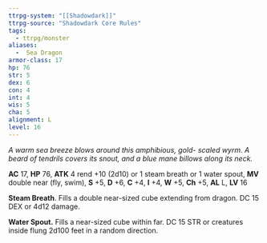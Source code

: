 ```yaml
---
ttrpg-system: "[[Shadowdark]]"
ttrpg-source: "Shadowdark Core Rules"
tags:
  - ttrpg/monster
aliases:
  -  Sea Dragon
armor-class: 17
hp: 76
str: 5
dex: 6
con: 4
int: 4
wis: 5
cha: 5
alignment: L
level: 16
---
```


_A warm sea breeze blows around this amphibious, gold- scaled wyrm. A beard of tendrils covers its snout, and a blue mane billows along its neck._

**AC** 17, **HP** 76, **ATK** 4 rend +10 (2d10) or 1 steam breath or 1 water spout, **MV** double near (fly, swim), **S** +5, **D** +6, **C** +4, **I** +4, **W** +5, **Ch** +5, **AL** L, **LV** 16

**Steam Breath**. Fills a double near-sized cube extending from dragon. DC 15 DEX or 4d12 damage. 

**Water Spout.** Fills a near-sized cube within far. DC 15 STR or creatures inside flung 2d100 feet in a random direction.

